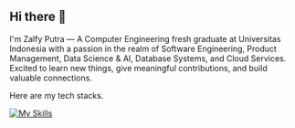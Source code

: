 ## Hi there 👋

I'm Zalfy Putra — A Computer Engineering fresh graduate at Universitas Indonesia with a passion in the realm of Software Engineering, Product Management, Data Science & AI, Database Systems, and Cloud Services. Excited to learn new things, give meaningful contributions, and build valuable connections.

Here are my tech stacks.

[![My Skills](https://skillicons.dev/icons?i=angular,aws,azure,c,css,docker,express,figma,firebase,gcp,go,html,java,js,mongodb,mysql,nestjs,nextjs,nodejs,postgres,postman,prisma,py,pytorch,react,tensorflow,ts&perline=15)](https://skillicons.dev)

<!--
**zalfyputra/zalfyputra** is a ✨ _special_ ✨ repository because its `README.md` (this file) appears on your GitHub profile.

Here are some ideas to get you started:

- 🔭 I’m currently working on ...
- 🌱 I’m currently learning ...
- 👯 I’m looking to collaborate on ...
- 🤔 I’m looking for help with ...
- 💬 Ask me about ...
- 📫 How to reach me: ...
- 😄 Pronouns: ...
- ⚡ Fun fact: ...
-->
